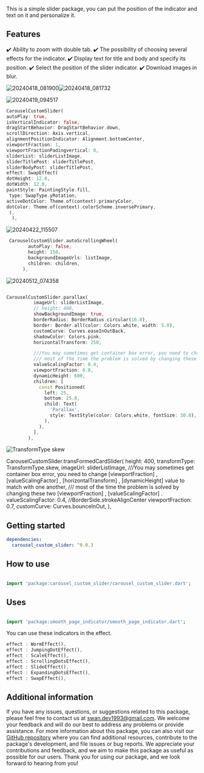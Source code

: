 
This is a simple slider package, you can put the position of the indicator and text on it and personalize it.

## Features


✔️ Ability to zoom with double tab.
✔️ The possibility of choosing several effects for the indicator.
✔️ Display text for title and body and specify its position.
✔️ Select the position of the slider indicator.
✔️ Download images in blur.





![20240418_081900](https://github.com/SwanFlutter/carousel_custom_slider/assets/151648897/e8d7b540-7e35-45b7-880b-1116255b6347)![20240418_081732](https://github.com/SwanFlutter/carousel_custom_slider/assets/151648897/46e38714-27f2-4813-b542-ce0a07062e79)

![20240419_094517](https://github.com/SwanFlutter/carousel_custom_slider/assets/151648897/e3267854-06ff-4b93-b871-d572cda09a4c)

```dart
CarouselCustomSlider(
autoPlay: true,
isVerticalIndicator: false,
dragStartBehavior: DragStartBehavior.down,
scrollDirection: Axis.vertical,
alignmentPositionIndicator: Alignment.bottomCenter,
viewportFraction: 1,
viewportFractionPadingvertical: 0,
sliderList: sliderListImage,
sliderTitlePost: sliderTitlePost,
sliderBodyPost: sliderTitlePost,
effect: SwapEffect(
dotHeight: 12.0,
dotWidth: 12.0,
paintStyle: PaintingStyle.fill,
 type: SwapType.yRotation,
activeDotColor: Theme.of(context).primaryColor,
dotColor: Theme.of(context).colorScheme.inversePrimary,
 ),
  ),
```


![20240422_115507](https://github.com/SwanFlutter/carousel_custom_slider/assets/151648897/a12ed375-8278-43b8-b33a-323be33e801f)

```dart
 CarouselCustomSlider.autoScrollingWheel(
        autoPlay: false,
        height: 150,
        backgroundImageUrls: listImage,
        children: children,
      ),

```

![20240512_074358](https://github.com/SwanFlutter/carousel_custom_slider/assets/151648897/4fe2e438-893a-4fc8-86a0-c7986e4730f3)


```dart

CarouselCustomSlider.parallax(
          imageUrl: sliderListImage,
          // height: 400,
          showBackgroundImage: true,
          borderRadius: BorderRadius.circular(16.0),
          border: Border.all(color: Colors.white, width: 5.0),
          customCurve: Curves.easeInOutBack,
          shadowColor: Colors.pink,
          horizontalTransform: 250,

          ///You may sometimes get container box error, you need to change [viewportFraction] , [valueScalingFactor] , [horizontalTransform] , [dynamicHeight] value to match with one another,
          /// most of the time the problem is solved by changing these two [viewportFraction] , [valueScalingFactor] .
          valueScalingFactor: 0.4,
          viewportFraction: 0.8,
          dynamicHeight: 600,
          children: [
            const Positioned(
              left: 25,
              bottom: 25.0,
              child: Text(
                'Parallax',
                style: TextStyle(color: Colors.white, fontSize: 30.0),
              ),
            ),
          ],
        ),

```
![TransformType skew](https://github.com/SwanFlutter/carousel_custom_slider/assets/151648897/7a6a6edc-d2f6-43d6-915a-b5629d792a40)

 CarouselCustomSlider.transFormedCardSlider(
            height: 400,
            transformType: TransformType.skew,
            imageUrl: sliderListImage,
             ///You may sometimes get container box error, you need to change [viewportFraction] , [valueScalingFactor] , [horizontalTransform] , [dynamicHeight] value to match with one another,
          /// most of the time the problem is solved by changing these two [viewportFraction] , [valueScalingFactor] .
            valueScalingFactor: 0.4, //BorderSide.strokeAlignCenter
            viewportFraction: 0.7,
            customCurve: Curves.bounceInOut,
          ),


## Getting started

```yaml
dependencies:
  carousel_custom_slider: ^0.0.3
```

## How to use

```dart

import 'package:carousel_custom_slider/carousel_custom_slider.dart';

```

## Uses
```dart

import 'package:smooth_page_indicator/smooth_page_indicator.dart';

```


You can use these indicators in the effect.
```dart
effect : WormEffect(),
effect : JumpingDotEffect(),
effect : ScaleEffect(),
effect : ScrollingDotsEffect(),
effect : SlideEffect(),
effect : ExpandingDotsEffect(),
effect : SwapEffect(),
```


## Additional information

If you have any issues, questions, or suggestions related to this package, please feel free to contact us at [swan.dev1993@gmail.com](mailto:swan.dev1993@gmail.com). We welcome your feedback and will do our best to address any problems or provide assistance.
For more information about this package, you can also visit our [GitHub repository](https://github.com/SwanFlutter/carousel_custom_slider) where you can find additional resources, contribute to the package's development, and file issues or bug reports. We appreciate your contributions and feedback, and we aim to make this package as useful as possible for our users.
Thank you for using our package, and we look forward to hearing from you!

